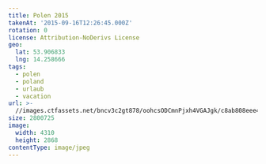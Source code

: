 ```yaml
---
title: Polen 2015
takenAt: '2015-09-16T12:26:45.000Z'
rotation: 0
license: Attribution-NoDerivs License
geo:
  lat: 53.906833
  lng: 14.258666
tags:
  - polen
  - poland
  - urlaub
  - vacation
url: >-
  //images.ctfassets.net/bncv3c2gt878/oohcsODCmnPjxh4VGAJgk/c8ab808eee452a9897e61ca900369f88/polen-2015_25329023773_o
size: 2800725
image:
  width: 4310
  height: 2868
contentType: image/jpeg
---
```


